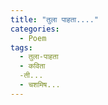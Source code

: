 ```yaml
---
title: "तुला पाहता...."
categories:
  - Poem
tags:
  - तुला-पाहता
  - कविता
  -ती...
  - चशमिष...
---
```

